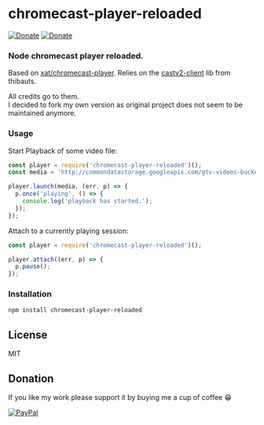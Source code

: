 # chromecast-player-reloaded
[![Donate](https://img.shields.io/badge/Donate-PayPal-blue.svg)](https://www.paypal.com/cgi-bin/webscr?cmd=_s-xclick&hosted_button_id=TFVDFD88KQ322)
[![Donate](https://img.shields.io/badge/Donate-PayPal.Me-lightgrey.svg)](https://www.paypal.me/Rafostar)

### Node chromecast player reloaded.
Based on [xat/chromecast-player](https://github.com/xat/chromecast-player).
Relies on the [castv2-client](https://github.com/thibauts/node-castv2-client) lib
from thibauts.

All credits go to them.<br>
I decided to fork my own version as original project does not seem to be maintained anymore.

### Usage
Start Playback of some video file:

```javascript
const player = require('chromecast-player-reloaded')();
const media = 'http://commondatastorage.googleapis.com/gtv-videos-bucket/ED_1280.mp4';

player.launch(media, (err, p) => {
  p.once('playing', () => {
    console.log('playback has started.');
  });
});
```

Attach to a currently playing session:

```javascript
const player = require('chromecast-player-reloaded')();

player.attach((err, p) => {
  p.pause();
});
```

### Installation

```bash
npm install chromecast-player-reloaded
```

## License
MIT

## Donation
If you like my work please support it by buying me a cup of coffee :grin:

[![PayPal](https://www.paypalobjects.com/en_US/i/btn/btn_donateCC_LG.gif)](https://www.paypal.com/cgi-bin/webscr?cmd=_s-xclick&hosted_button_id=TFVDFD88KQ322)

